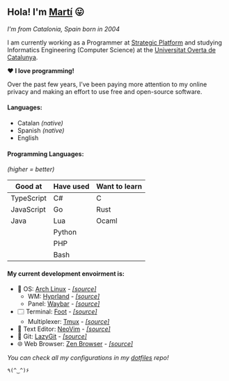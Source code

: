 ## Hola! I'm [Martí](https://m4rti.dev) 😛

*I'm from Catalonia, Spain born in 2004*

I am currently working as a Programmer at [Strategic Platform](https://strategicplatform.com/en/) 
and studying Informatics Engineering (Computer Science) at the 
[Universitat Overta de Catalunya](https://uoc.edu).

**❤️  I love programming!**

Over the past few years, I’ve been paying more 
attention to my online privacy and making an effort to use free and open-source 
software.

#### Languages:

- Catalan *(native)*
- Spanish *(native)*
- English

#### Programming Languages:

*(higher = better)*

| Good at    | Have used | Want to learn |
|------------|-----------|---------------|
| TypeScript | C#        | C             |
| JavaScript | Go        | Rust          |
| Java       | Lua       | Ocaml         |
|            | Python    |               |
|            | PHP       |               |
|            | Bash      |               |

#### My current development envoirment is:

- 💾 OS: [Arch Linux](https://archlinux.org) - [*\[source\]*](https://github.com/archlinux)
    - WM: [Hyprland](https://hyprland.org) - [*\[source\]*](https://github.com/hyprwm/Hyprland)
    - Panel: [Waybar](https://github.com/Alexays/Waybar) - [*\[source\]*](https://github.com/Alexays/Waybar)
- 🗔  Terminal: [Foot](https://codeberg.org/dnkl/foot) - [*\[source\]*](https://codeberg.org/dnkl/foot)
    - Multiplexer: [Tmux](https://github.com/tmux/tmux/wiki) - [*\[source\]*](https://github.com/tmux/tmux)
- 📝 Text Editor: [NeoVim](https://neovim.io) - [*\[source\]*](https://github.com/neovim/neovim)
- 🧰 Git: [LazyGit](https://github.com/jesseduffield/lazygit/wiki) - [*\[source\]*](https://github.com/jesseduffield/lazygit)
- 🌐 Web Browser: [Zen Browser](https://zen-browser/desktop) - [*\[source\]*](https://github.com/zen-browser/desktop)

*You can check all my configurations in my [dotfiles](https://github.com/m4rti21/dotfiles) repo!*

```
٩(^‿^)۶
```
